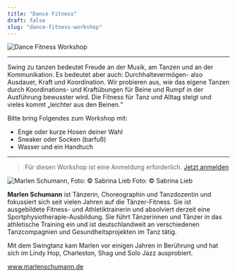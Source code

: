 ```yaml
---
title: "Dance Fitness"
draft: false
slug: "dance-fitness-workshop"
---
```



![Dance Fitness Workshop](../workshop_dancefitness.png)

---

Swing zu tanzen bedeutet Freude an der Musik, am Tanzen und an der Kommunikation. Es bedeutet aber auch: Durchhaltevermögen- also Ausdauer, Kraft und Koordination. Wir probieren aus, wie das eigene Tanzen durch Koordinations- und Kraftübungen für Beine und Rumpf in der Ausführung bewusster wird. Die Fitness für Tanz und Alltag steigt und vieles kommt „leichter aus den Beinen.“

Bitte bring Folgendes zum Workshop mit:
- Enge oder kurze Hosen deiner Wahl
- Sneaker oder Socken (barfuß)
- Wasser und ein Handtuch

---

> Für diesen Workshop ist eine Anmeldung erforderlich. [Jetzt anmelden](https://scl.swinggeeks.de/SCL2024-08/)

![Marlen Schumann, Foto: &copy; Sabrina Lieb](../Marlen_Schumann.jpg)
Foto: &copy; Sabrina Lieb


**Marlen Schumann** ist Tänzerin, Choreographin und Tanzdozentin und fokussiert sich seit vielen Jahren auf die Tänzer-Fitness. Sie ist ausgebildete Fitness- und Athletiktrainerin und absolviert derzeit eine Sportphysiotherapie-Ausbildung. Sie führt Tänzerinnen und Tänzer in das athletische Training ein und ist deutschlandweit an verschiedenen Tanzcompagnien und Gesundheitsprojekten im Tanz tätig.

Mit dem Swingtanz kam Marlen vor einigen Jahren in Berührung und hat sich im Lindy Hop, Charleston, Shag und Solo Jazz ausprobiert.

www.marlenschumann.de